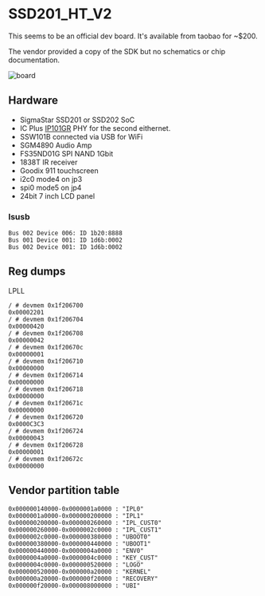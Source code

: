 # SSD201_HT_V2

This seems to be an official dev board.
It's available from taobao for ~$200.

The vendor provided a copy of the SDK but no schematics or chip documentation.

![board](board.jpg)

## Hardware

- SigmaStar SSD201 or SSD202 SoC
- IC Plus [IP101GR](https://datasheet.lcsc.com/szlcsc/IC-Plus-IP101GR_C79324.pdf) PHY for the second eithernet.
- SSW101B connected via USB for WiFi
- SGM4890 Audio Amp
- FS35ND01G SPI NAND 1Gbit
- 1838T IR receiver
- Goodix 911 touchscreen
- i2c0 mode4 on jp3
- spi0 mode5 on jp4
- 24bit 7 inch LCD panel

### lsusb

```
Bus 002 Device 006: ID 1b20:8888                                                                                                                        
Bus 001 Device 001: ID 1d6b:0002                                                                                                                                                                                                          
Bus 002 Device 001: ID 1d6b:0002
```

## Reg dumps

LPLL

```
/ # devmem 0x1f206700
0x00002201
/ # devmem 0x1f206704
0x00000420
/ # devmem 0x1f206708
0x00000042
/ # devmem 0x1f20670c
0x00000001
/ # devmem 0x1f206710
0x00000000
/ # devmem 0x1f206714
0x00000000
/ # devmem 0x1f206718
0x00000000
/ # devmem 0x1f20671c
0x00000000
/ # devmem 0x1f206720
0x0000C3C3
/ # devmem 0x1f206724
0x00000043
/ # devmem 0x1f206728
0x00000001
/ # devmem 0x1f20672c
0x00000000
```
## Vendor partition table

```
0x000000140000-0x0000001a0000 : "IPL0"
0x0000001a0000-0x000000200000 : "IPL1"
0x000000200000-0x000000260000 : "IPL_CUST0"
0x000000260000-0x0000002c0000 : "IPL_CUST1"
0x0000002c0000-0x000000380000 : "UBOOT0"
0x000000380000-0x000000440000 : "UBOOT1"
0x000000440000-0x0000004a0000 : "ENV0"
0x0000004a0000-0x0000004c0000 : "KEY_CUST"
0x0000004c0000-0x000000520000 : "LOGO"
0x000000520000-0x000000a20000 : "KERNEL"
0x000000a20000-0x000000f20000 : "RECOVERY"
0x000000f20000-0x000008000000 : "UBI"
```
